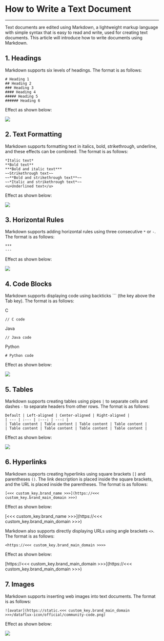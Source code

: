 # How to Write a Text Document
---

Text documents are edited using Markdown, a lightweight markup language with simple syntax that is easy to read and write, used for creating text documents. This article will introduce how to write documents using Markdown.

## 1. Headings

Markdown supports six levels of headings. The format is as follows:

```
# Heading 1
## Heading 2
### Heading 3
#### Heading 4
##### Heading 5
###### Heading 6
```

Effect as shown below:

![](img/1.markdown_1.1.png)

## 2. Text Formatting

Markdown supports formatting text in italics, bold, strikethrough, underline, and these effects can be combined. The format is as follows:

```
*Italic text*
**Bold text**
***Bold and italic text***
~~Strikethrough text~~ 
~~**Bold and strikethrough text**~~ 
~~*Italic and strikethrough text*~~ 
<u>Underlined text</u>
```

Effect as shown below:

![](img/1.markdown_2.png)

## 3. Horizontal Rules

Markdown supports adding horizontal rules using three consecutive `*` or `-`. The format is as follows:

```
***
---
```

Effect as shown below:

![](img/1.markdown_3.png)

## 4. Code Blocks

Markdown supports displaying code using backticks ``` (the key above the Tab key). The format is as follows:

C
```
// C code
```

Java
```
// Java code
```

Python
```
# Python code
```

Effect as shown below:

![](img/1.markdown_4.png)

## 5. Tables

Markdown supports creating tables using pipes `|` to separate cells and dashes `-` to separate headers from other rows. The format is as follows:

```
Default | Left-aligned | Center-aligned | Right-aligned |
| --- | :--- | :---: | ---: |
| Table content | Table content | Table content | Table content |
| Table content | Table content | Table content | Table content |
```

Effect as shown below:

![](img/1.markdown_5.1.png)

## 6. Hyperlinks

Markdown supports creating hyperlinks using square brackets `[]` and parentheses `()`. The link description is placed inside the square brackets, and the URL is placed inside the parentheses. The format is as follows:

```
[<<< custom_key.brand_name >>>](https://<<< custom_key.brand_main_domain >>>)
```

Effect as shown below:

[<<< custom_key.brand_name >>>](https://<<< custom_key.brand_main_domain >>>)

Markdown also supports directly displaying URLs using angle brackets `<>`. The format is as follows:

```
<https://<<< custom_key.brand_main_domain >>>>
```

Effect as shown below:

[https://<<< custom_key.brand_main_domain >>>](https://<<< custom_key.brand_main_domain >>>)

## 7. Images

Markdown supports inserting web images into text documents. The format is as follows:

```
![avatar](https://static.<<< custom_key.brand_main_domain >>>/dataflux-icon/official/community-code.png)
```

Effect as shown below:

![](img/1.picture_1.png)